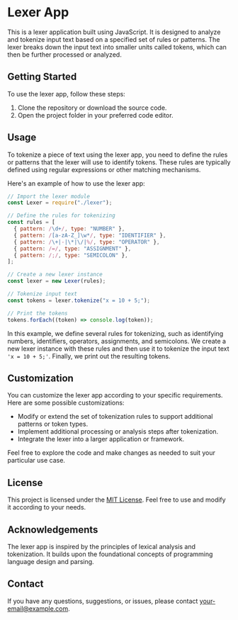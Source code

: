 # Lexer App

This is a lexer application built using JavaScript. It is designed to analyze and tokenize input text based on a specified set of rules or patterns. The lexer breaks down the input text into smaller units called tokens, which can then be further processed or analyzed.

## Getting Started

To use the lexer app, follow these steps:

1. Clone the repository or download the source code.
2. Open the project folder in your preferred code editor.

## Usage

To tokenize a piece of text using the lexer app, you need to define the rules or patterns that the lexer will use to identify tokens. These rules are typically defined using regular expressions or other matching mechanisms.

Here's an example of how to use the lexer app:

```javascript
// Import the lexer module
const Lexer = require("./lexer");

// Define the rules for tokenizing
const rules = [
  { pattern: /\d+/, type: "NUMBER" },
  { pattern: /[a-zA-Z_]\w*/, type: "IDENTIFIER" },
  { pattern: /\+|-|\*|\/|%/, type: "OPERATOR" },
  { pattern: /=/, type: "ASSIGNMENT" },
  { pattern: /;/, type: "SEMICOLON" },
];

// Create a new lexer instance
const lexer = new Lexer(rules);

// Tokenize input text
const tokens = lexer.tokenize("x = 10 + 5;");

// Print the tokens
tokens.forEach((token) => console.log(token));
```

In this example, we define several rules for tokenizing, such as identifying numbers, identifiers, operators, assignments, and semicolons. We create a new lexer instance with these rules and then use it to tokenize the input text `'x = 10 + 5;'`. Finally, we print out the resulting tokens.

## Customization

You can customize the lexer app according to your specific requirements. Here are some possible customizations:

- Modify or extend the set of tokenization rules to support additional patterns or token types.
- Implement additional processing or analysis steps after tokenization.
- Integrate the lexer into a larger application or framework.

Feel free to explore the code and make changes as needed to suit your particular use case.

## License

This project is licensed under the [MIT License](LICENSE). Feel free to use and modify it according to your needs.

## Acknowledgements

The lexer app is inspired by the principles of lexical analysis and tokenization. It builds upon the foundational concepts of programming language design and parsing.

## Contact

If you have any questions, suggestions, or issues, please contact [your-email@example.com](mailto:your-email@example.com).
